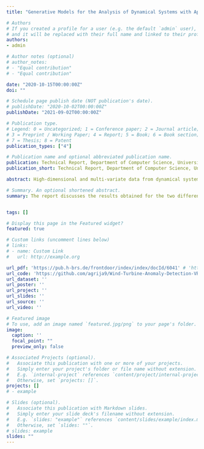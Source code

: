 ```yaml
---
title: "Generative Models for the Analysis of Dynamical Systems with Applications"

# Authors
# If you created a profile for a user (e.g. the default `admin` user), write the username (folder name) here 
# and it will be replaced with their full name and linked to their profile.
authors:
- admin

# Author notes (optional)
# author_notes:
# - "Equal contribution"
# - "Equal contribution"

date: "2020-10-15T00:00:00Z"
doi: ""

# Schedule page publish date (NOT publication's date).
# publishDate: "2020-10-02T00:00:00Z"
publishDate: "2021-09-02T00:00:00Z"

# Publication type.
# Legend: 0 = Uncategorized; 1 = Conference paper; 2 = Journal article;
# 3 = Preprint / Working Paper; 4 = Report; 5 = Book; 6 = Book section;
# 7 = Thesis; 8 = Patent
publication_types: ["4"]

# Publication name and optional abbreviated publication name.
publication: Technical Report, Department of Computer Science, University of Applied Sciences Bonn-Rhein-Sieg  
publication_short: Technical Report, Department of Computer Science, University of Applied Sciences  Bonn-Rhein-Sieg 

abstract: High-dimensional and multi-variate data from dynamical systems such as turbulent flows and wind turbines can be analyzed with deep learning due to its capacity to learn representations in lower-dimensional manifolds. Two challenges of interest arise from data generated from these systems, namely, how to anticipate wind turbine failures and how to better understand air flow through car ventilation systems. There are deep neural network architectures that can project data into a lower-dimensional space with the goal of identifying and understanding patterns that are not distinguishable in the original dimensional space. Learning data representations in lower dimensions via non-linear mappings allows one to perform data compression, data clustering (for anomaly detection), data reconstruction and synthetic data generation. In this work, we explore the potential that variational autoencoders (VAE) have to learn low-dimensional data representations in order to tackle the problems posed by the two dynamical systems mentioned above. A VAE is a neural network architecture that combines the mechanisms of the standard autoencoder and variational bayes. The goal here is to train a neural network to minimize a loss function defined by a reconstruction term together with a variational term defined as a Kulback-Leibler (KL) divergence. The report discusses the results obtained for the two different data domains, wind turbine time series and turbulence data from computational fluid dynamics (CFD) simulations. We report on the reconstruction, clustering and unsupervised anomaly detection of wind turbine multi-variate time series data using a variant of a VAE called Variational Recurrent Autoencoder (VRAE). We trained a VRAE to cluster normal and abnormal wind turbine series (two class problem) as well as normal and multiple abnormal series (multi-class problem). We found that the model is capable of distinguishing between normal and abnormal cases by reducing the dimensionality of the input data and projecting it to two dimensions using techniques such as Principal Component Analysis (PCA) and t-distributed stochastic neighbor embedding (t-SNE). A set of anomaly scoring methods is applied on top of these latent vectors in order to compute unsupervised clustering. We have achieved an accuracy of up to 96% with the KMeans++ algorithm. We also report the data reconstruction and generation results of two dimensional turbulence slices corresponding to CFD simulation of a HVAC air duct. For this, we have trained a Convolutional Variational Autoencoder (CVAE). We have found that the model is capable of reconstructing laminar flows up to a certain degree of resolution as well generating synthetic turbulence data from the learned latent distribution.

# Summary. An optional shortened abstract.
summary: The report discusses the results obtained for the two different data domains, wind turbine time series and turbulence data from computational fluid dynamics (CFD) simulations. We report on the reconstruction, clustering and unsupervised anomaly detection of wind turbine multi-variate time series data using a variant of a VAE called Variational Recurrent Autoencoder (VRAE).


tags: []

# Display this page in the Featured widget?
featured: true

# Custom links (uncomment lines below)
# links:
# - name: Custom Link
#   url: http://example.org

url_pdf: 'https://pub.h-brs.de/frontdoor/index/index/docId/6041' # 'https://drive.google.com/file/d/1kExl70eXunww9F64kPq7h28cN4oee007/view?usp=sharing'
url_code: 'https://github.com/agrija9/Wind-Turbine-Anomaly-Detection-VRAE'
url_dataset: ''
url_poster: ''
url_project: ''
url_slides: ''
url_source: ''
url_video: ''

# Featured image
# To use, add an image named `featured.jpg/png` to your page's folder. 
image:
  caption: ''
  focal_point: ""
  preview_only: false

# Associated Projects (optional).
#   Associate this publication with one or more of your projects.
#   Simply enter your project's folder or file name without extension.
#   E.g. `internal-project` references `content/project/internal-project/index.md`.
#   Otherwise, set `projects: []`.
projects: []
# - example

# Slides (optional).
#   Associate this publication with Markdown slides.
#   Simply enter your slide deck's filename without extension.
#   E.g. `slides: "example"` references `content/slides/example/index.md`.
#   Otherwise, set `slides: ""`.
# slides: example
slides: ""
---
```

